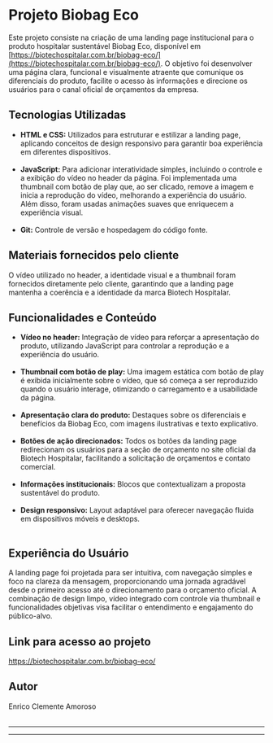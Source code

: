 # Projeto Biobag Eco

Este projeto consiste na criação de uma landing page institucional para o produto hospitalar sustentável Biobag Eco, disponível em [https://biotechospitalar.com.br/biobag-eco/](https://biotechospitalar.com.br/biobag-eco/). O objetivo foi desenvolver uma página clara, funcional e visualmente atraente que comunique os diferenciais do produto, facilite o acesso às informações e direcione os usuários para o canal oficial de orçamentos da empresa.<br>

## Tecnologias Utilizadas

- **HTML e CSS:** Utilizados para estruturar e estilizar a landing page, aplicando conceitos de design responsivo para garantir boa experiência em diferentes dispositivos.<br><br>
- **JavaScript:** Para adicionar interatividade simples, incluindo o controle e a exibição do vídeo no header da página. Foi implementada uma thumbnail com botão de play que, ao ser clicado, remove a imagem e inicia a reprodução do vídeo, melhorando a experiência do usuário. Além disso, foram usadas animações suaves que enriquecem a experiência visual.<br><br>
- **Git:** Controle de versão e hospedagem do código fonte.<br>

## Materiais fornecidos pelo cliente

O vídeo utilizado no header, a identidade visual e a thumbnail foram fornecidos diretamente pelo cliente, garantindo que a landing page mantenha a coerência e a identidade da marca Biotech Hospitalar.<br>

## Funcionalidades e Conteúdo

- **Vídeo no header:** Integração de vídeo para reforçar a apresentação do produto, utilizando JavaScript para controlar a reprodução e a experiência do usuário.<br><br>
- **Thumbnail com botão de play:** Uma imagem estática com botão de play é exibida inicialmente sobre o vídeo, que só começa a ser reproduzido quando o usuário interage, otimizando o carregamento e a usabilidade da página.<br><br>
- **Apresentação clara do produto:** Destaques sobre os diferenciais e benefícios da Biobag Eco, com imagens ilustrativas e texto explicativo.<br><br>
- **Botões de ação direcionados:** Todos os botões da landing page redirecionam os usuários para a seção de orçamento no site oficial da Biotech Hospitalar, facilitando a solicitação de orçamentos e contato comercial.<br><br>
- **Informações institucionais:** Blocos que contextualizam a proposta sustentável do produto.<br><br>
- **Design responsivo:** Layout adaptável para oferecer navegação fluida em dispositivos móveis e desktops.<br><br>

## Experiência do Usuário

A landing page foi projetada para ser intuitiva, com navegação simples e foco na clareza da mensagem, proporcionando uma jornada agradável desde o primeiro acesso até o direcionamento para o orçamento oficial. A combinação de design limpo, vídeo integrado com controle via thumbnail e funcionalidades objetivas visa facilitar o entendimento e engajamento do público-alvo.<br>

## Link para acesso ao projeto

https://biotechospitalar.com.br/biobag-eco/<br>

## Autor

Enrico Clemente Amoroso<br><br>

__________________________________________________________________________________________________________

______________________________________________________________________________________________________
